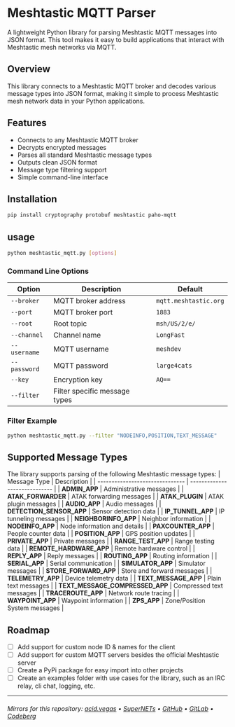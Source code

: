 # Meshtastic MQTT Parser

A lightweight Python library for parsing Meshtastic MQTT messages into JSON format. This tool makes it easy to build applications that interact with Meshtastic mesh networks via MQTT.

## Overview

This library connects to a Meshtastic MQTT broker and decodes various message types into JSON format, making it simple to process Meshtastic mesh network data in your Python applications.


## Features

- Connects to any Meshtastic MQTT broker
- Decrypts encrypted messages
- Parses all standard Meshtastic message types
- Outputs clean JSON format
- Message type filtering support
- Simple command-line interface

## Installation 
```bash
pip install cryptography protobuf meshtastic paho-mqtt
```

## usage
```bash
python meshtastic_mqtt.py [options]
```


### Command Line Options
| Option       | Description                   | Default               |
| ------------ | ------------------------------|---------------------- |
| `--broker`   | MQTT broker address           | `mqtt.meshtastic.org` |
| `--port`     | MQTT broker port              | `1883`                |   
| `--root`     | Root topic                    | `msh/US/2/e/`         |
| `--channel`  | Channel name                  | `LongFast`            |
| `--username` | MQTT username                 | `meshdev`             |
| `--password` | MQTT password                 | `large4cats`          |
| `--key`      | Encryption key                | `AQ==`                |
| `--filter`   | Filter specific message types |                       |

### Filter Example
```bash
python meshtastic_mqtt.py --filter "NODEINFO,POSITION,TEXT_MESSAGE"
```


## Supported Message Types

The library supports parsing of the following Meshtastic message types:
| Message Type                    | Description                   |
| ------------------------------- | ----------------------------- |
| **ADMIN_APP**                   | Administrative messages       |
| **ATAK_FORWARDER**              | ATAK forwarding messages      |
| **ATAK_PLUGIN**                 | ATAK plugin messages          |
| **AUDIO_APP**                   | Audio messages                |
| **DETECTION_SENSOR_APP**        | Sensor detection data         |
| **IP_TUNNEL_APP**               | IP tunneling messages         |
| **NEIGHBORINFO_APP**            | Neighbor information          |
| **NODEINFO_APP**                | Node information and details  |
| **PAXCOUNTER_APP**              | People counter data           |
| **POSITION_APP**                | GPS position updates          |
| **PRIVATE_APP**                 | Private messages              |
| **RANGE_TEST_APP**              | Range testing data            |
| **REMOTE_HARDWARE_APP**         | Remote hardware control       |
| **REPLY_APP**                   | Reply messages                |
| **ROUTING_APP**                 | Routing information           |
| **SERIAL_APP**                  | Serial communication          |
| **SIMULATOR_APP**               | Simulator messages            |
| **STORE_FORWARD_APP**           | Store and forward messages    |
| **TELEMETRY_APP**               | Device telemetry data         |
| **TEXT_MESSAGE_APP**            | Plain text messages           |
| **TEXT_MESSAGE_COMPRESSED_APP** | Compressed text messages      |
| **TRACEROUTE_APP**              | Network route tracing         |
| **WAYPOINT_APP**                | Waypoint information          |
| **ZPS_APP**                     | Zone/Position System messages |


## Roadmap
- [ ] Add support for custom node ID & names for the client
- [ ] Add support for custom MQTT servers besides the official Meshtastic server
- [ ] Create a PyPi package for easy import into other projects
- [ ] Create an examples folder with use cases for the library, such as an IRC relay, cli chat, logging, etc.

___

###### Mirrors for this repository: [acid.vegas](https://git.acid.vegas/meshtastic_mqtt) • [SuperNETs](https://git.supernets.org/acidvegas/meshtastic_mqtt) • [GitHub](https://github.com/acidvegas/meshtastic_mqtt) • [GitLab](https://gitlab.com/acidvegas/meshtastic_mqtt) • [Codeberg](https://codeberg.org/acidvegas/meshtastic_mqtt)
